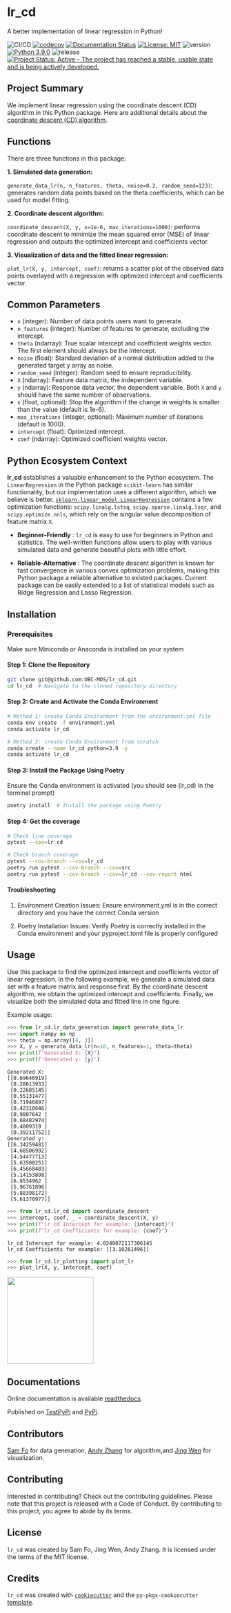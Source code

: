# lr_cd

A better implementation of linear regression in Python!

![CI/CD](https://github.com/UBC-MDS/lr_cd/actions/workflows/ci-cd.yml/badge.svg)
[![codecov](https://codecov.io/gh/UBC-MDS/lr_cd/branch/main/graph/badge.svg)](https://codecov.io/gh/UBC-MDS/lr_cd)
[![Documentation Status](https://readthedocs.org/projects/lr-cd/badge/?version=latest)](https://lr-cd.readthedocs.io/en/latest/?badge=latest)
[![License: MIT](https://img.shields.io/badge/License-MIT-yellow.svg)](https://opensource.org/licenses/MIT)
![version](https://img.shields.io/github/v/release/UBC-MDS/lr_cd)
[![Python 3.9.0](https://img.shields.io/badge/python-3.9.0-blue.svg)](https://www.python.org/downloads/release/python-390/)
![release](https://img.shields.io/github/release-date/UBC-MDS/lr_cd)
[![Project Status: Active – The project has reached a stable, usable state and is being actively developed.](https://www.repostatus.org/badges/latest/active.svg)](https://www.repostatus.org/#active)


## Project Summary

We implement linear regression using the coordinate descent (CD) algorithm in this Python package. Here are additional details about the [coordinate descent (CD) algorithm](https://en.wikipedia.org/wiki/Coordinate_descent).

## Functions

There are three functions in this package:

**1. Simulated data generation:** 

`generate_data_lr(n, n_features, theta, noise=0.2, random_seed=123)`: generates random data points based on the theta coefficients, which can be used for model fitting.

**2. Coordinate descent algorithm:**

 `coordinate_descent(X, y, ϵ=1e-6, max_iterations=1000)`: performs coordinate descent to minimize the mean squared error (MSE) of linear regression and outputs the optimized intercept and coefficients vector.

**3. Visualization of data and the fitted linear regression:**
 
 `plot_lr(X, y, intercept, coef)`:  returns a scatter plot of the observed data points overlayed with a regression with optimized intercept and coefficients vector.

## Common Parameters

- `n` (integer): Number of data points users want to generate.
- `n_features` (integer): Number of features to generate, excluding the intercept.
- `theta` (ndarray): True scalar intercept and coefficient weights vector. The first element should always be the intercept.
- `noise` (float): Standard deviation of a normal distribution added to the generated target y array as noise.
- `random_seed` (integer): Random seed to ensure reproducibility.
- `X` (ndarray): Feature data matrix, the independent variable.
- `y` (ndarray): Response data vector, the dependent variable. Both `X` and `y` should have the same number of observations.
- `ϵ` (float, optional): Stop the algorithm if the change in weights is smaller than the value (default is 1e-6).
- `max_iterations` (integer, optional): Maximum number of iterations (default is 1000).
- `intercept` (float): Optimized intercept. 
- `coef` (ndarray): Optimized coefficient weights vector. 

## Python Ecosystem Context

**lr_cd** establishes a valuable enhancement to the Python ecosystem. The `LinearRegression` in the Python package `scikit-learn` has similar functionality, but our implementation uses a different algorithm, which we believe is better. [`sklearn.linear_model.LinearRegression`](https://scikit-learn.org/stable/modules/linear_model.html#ordinary-least-squares) contains a few optimization functions: `scipy.linalg.lstsq`, `scipy.sparse.linalg.lsqr`, and `scipy.optimize.nnls`, which rely on the singular value decomposition of feature matrix `X`.

- **Beginner-Friendly** : `lr_cd` is easy to use for beginners in Python and statistics. The well-written functions allow users to play with various simulated data and generate beautiful plots with little effort.

- **Reliable-Alternative** : The coordinate descent algorithm is known for fast convergence in various convex optimization problems, making this Python package a reliable alternative to existed packages. Current package can be easily extended to a list of statistical models such as Ridge Regression and Lasso Regression.

## Installation

### Prerequisites

Make sure Miniconda or Anaconda is installed on your system

#### Step 1: Clone the Repository

```bash
git clone git@github.com:UBC-MDS/lr_cd.git
cd lr_cd  # Navigate to the cloned repository directory
```

#### Step 2: Create and Activate the Conda Environment

```bash
# Method 1: create Conda Environment from the environment.yml file
conda env create -f environment.yml  
conda activate lr_cd  

# Method 2: create Conda Environment from scratch
conda create --name lr_cd python=3.9 -y
conda activate lr_cd
```

#### Step 3: Install the Package Using Poetry

Ensure the Conda environment is activated (you should see (lr_cd) in the terminal prompt)

```bash
poetry install  # Install the package using Poetry
```

#### Step 4: Get the coverage

```bash
# Check line coverage
pytest --cov=lr_cd

# Check branch coverage
pytest --cov-branch --cov=lr_cd
poetry run pytest --cov-branch --cov=src
poetry run pytest --cov-branch --cov=lr_cd --cov-report html
```

#### Troubleshooting

1. Environment Creation Issues: Ensure environment.yml is in the correct directory and you have the correct Conda version

2. Poetry Installation Issues: Verify Poetry is correctly installed in the Conda environment and your pyproject.toml file is properly configured

## Usage

Use this package to find the optimized intercept and coefficients vector of linear regression. In the following example, we generate a simulated data set with a feature matrix and response first. By the coordinate descent algorithm, we obtain the optimized intercept and coefficients. Finally, we visualize both the simulated data and fitted line in one figure.

Example usage:

```python
>>> from lr_cd.lr_data_generation import generate_data_lr
>>> import numpy as np
>>> theta = np.array([4, 3])
>>> X, y = generate_data_lr(n=10, n_features=1, theta=theta)
>>> print(f"Generated X: {X}")
>>> print(f'Generated y: {y}')
```

```
Generated X:
[[0.69646919]
 [0.28613933]
 [0.22685145]
 [0.55131477]
 [0.71946897]
 [0.42310646]
 [0.9807642 ]
 [0.68482974]
 [0.4809319 ]
 [0.39211752]]
Generated y:
[[6.34259481]
 [4.68506992]
 [4.54477713]
 [5.63500251]
 [6.45668483]
 [5.14153898]
 [6.8534962 ]
 [5.96761896]
 [5.88398172]
 [5.61370977]]
```

```python
>>> from lr_cd.lr_cd import coordinate_descent
>>> intercept, coef, _ = coordinate_descent(X, y)
>>> print(f"lr_cd Intercept for example: {intercept}")
>>> print(f"lr_cd Coefficients for example: {coef}")
```

```
lr_cd Intercept for example: 4.0240072117306145
lr_cd Coefficients for example: [[3.10261496]]
```

```python
>>> from lr_cd.lr_plotting import plot_lr
>>> plot_lr(X, y, intercept, coef)
```

<img src="https://github.com/UBC-MDS/lr_cd/blob/main/img/plot.png?raw=true" height="200">

## Documentations

Online documentation is available [readthedocs](https://lr-cd.readthedocs.io/en/latest/?badge=latest).

Published on [TestPyPi](https://test.pypi.org/project/lr-cd/) and [PyPi](https://pypi.org/project/lr-cd/).

## Contributors
[Sam Fo](https://github.com/fohy24) for data generation,
[Andy Zhang](https://github.com/andyzhangstat) for algorithm,and [Jing Wen](https://github.com/Jing-19) for visualization.

## Contributing

Interested in contributing? Check out the contributing guidelines. Please note that this project is released with a Code of Conduct. By contributing to this project, you agree to abide by its terms.

## License

`lr_cd` was created by Sam Fo, Jing Wen, Andy Zhang. It is licensed under the terms of the MIT license.

## Credits

`lr_cd` was created with [`cookiecutter`](https://cookiecutter.readthedocs.io/en/latest/) and the `py-pkgs-cookiecutter` [template](https://github.com/py-pkgs/py-pkgs-cookiecutter).

